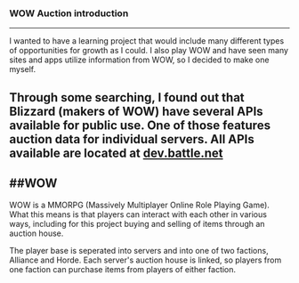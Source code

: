 ### WOW Auction introduction
---
I wanted to have a learning project that would include many different types of
opportunities for growth as I could.  I also play WOW and have seen many sites
and apps utilize information from WOW, so I decided to make one myself.

Through some searching, I found out that Blizzard (makers of WOW) have several APIs available for public use.  One of those features auction data for individual servers.  All APIs available are located at [dev.battle.net](dev.battle.net)
---
##WOW
---
WOW is a MMORPG (Massively Multiplayer Online Role Playing Game).  What this means is that players can interact with each other in various ways, including for this project buying and selling of items through an auction house.

The player base is seperated into servers and into one of two factions, Alliance and Horde.  Each server's auction house is linked, so players from one faction can purchase items from players of either faction.
